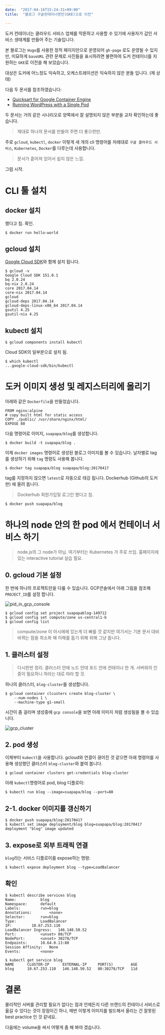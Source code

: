 ```yaml
---
date:  "2017-04-16T15:24:31+09:00"
title:  "블로그 구글컨테이너엔진(GKE)으로 이전"

---
```


도커 컨테이너는 클라우드 서비스 업체를 막론하고 사용할 수 있기에 사용자가 갑인
서비스 생태계를 만들어 주는 기술입니다.

본 블로그는 `Hugo`를 사용한 정적 페이지만으로 운영되어 `gh-page` 로도 운영될 수
있지만, 미묘하게 `baseURL` 관련 문제로 사진들을 표시하려면 불편하여
도커 컨테이너를 지원하는 `GKE`로 이전을 해 보았습니다.

대상은 도커에 어느정도 익숙하고, 오케스트레이션은 익숙하지 않은 분들 입니다. (제 상태)

다음 두 문서를 참조하였습니다:

* [Quicksart for Google Container Engine](https://cloud.google.com/container-engine/docs/quickstart)
* [Running WordPress with a Single Pod](https://cloud.google.com/container-engine/docs/tutorials/hello-wordpress)

두 문서는 거의 같은 시나리오로 양쪽에서 잘 설명되지 않은 부분을 교차 확인하는데 좋습니다.

> 제대로 하나의 문서를 만들어 주면 더 좋으련만.

주로 `gcloud`, `kubectl`, `docker` 이렇게 세 개의 cli 명령어를
차례대로 `구글 클라우드 서비스`, `Kubernetes`, `Docker`를 다루는데 사용합니다.

> 문서가 흩어져 있어서 쉽지 않은 느낌.

그럼 시작.

# CLI 툴 설치

## docker 설치

했다고 침. 확인.

    $ docker run hello-world

## gcloud 설치

[Google Cloud SDK](https://cloud.google.com/sdk/downloads)와 함께 설치 됩니다.

    $ gcloud -v
    Google Cloud SDK 151.0.1
    bq 2.0.24
    bq-nix 2.0.24
    core 2017.04.14
    core-nix 2017.04.14
    gcloud
    gcloud-deps 2017.04.14
    gcloud-deps-linux-x86_64 2017.04.14
    gsutil 4.25
    gsutil-nix 4.25

## kubectl 설치

    $ gcloud components install kubectl

Cloud SDK의 일부분으로 설치 됨.

    $ which kubectl
    ...google-cloud-sdk/bin/kubectl


# 도커 이미지 생성 및 레지스터리에 올리기

아래와 같은 `Dockerfile`을 만들었습니다.

    FROM nginx:alpine
    # copy built html for static access
    COPY ./public/ /usr/share/nginx/html/
    EXPOSE 80

다음 명령어로 이미지, `suapapa/blog`를 생성합니다.

    $ docker build -t suapapa/blog .

이제 `docker images` 명령어로 생성된 블로그 이미지를 볼 수 있습니다.
날자별로 tag를 생성하기 위해 `tag` 명령도 사용해 봅니다.

    $ docker tag suapapa/blog suapapa/blog:20170417

tag를 지정하지 않으면 `latest`로 자동으로 태깅 됩니다.
Dockerhub (Github의 도커 판) 에 올려 둡니다.

> Dockerhub 회원가입및 로그인 했다고 침.

    $ docker push suapapa/blog

# 하나의 node 안의 한 pod 에서 컨테이너 서비스 하기

> node.js의 그 node가 아님.
> 여기부터는 Kubernetes 가 주로 쓰임.
> 홈페이지에 있는 interactive tutorial 실습 필요.

## 0. gcloud 기본 설정

한 번에 하나의 프로젝트만을 다룰 수 있습니다. GCP콘솔에서 아래 그림을 참조해
`PROJECT_ID`를 설정 합니다.

![pid_in_gcp_console](https://homin.dev/asset/blog/img/suapapa_blog_gcp_console.jpg)

    $ gcloud config set project suapapablog-149712
    $ gcloud config set compute/zone us-central1-b
    $ gcloud config list

> compute/zone 이 아시에에 있는게 더 빠를 것 같지만
> 여기서는 기본 문서 대비 바뀌는 점을 최소화 해 이해를 돕기 위해
> 위해 그냥 둡니다.

## 1. 클러스터 설정

> 다시한번 정리. 클러스터 안에 노드 안데 포드 안에 컨테이너 한 개.
> 서버와의 인증이 필요하니 하라는 대로 따라 할 것.

하나의 클러스터, `blog-cluster`를 생성합니다.

    $ gcloud container clcusters create blog-cluster \
        --num-nodes 1 \
        --machine-type g1-small

시간이 좀 걸리며 생성중에 `gcp console`을 보면 아래 이미지 처럼 생성됨을
볼 수 있습니다.

![gcp_cluster](https://homin.dev/asset/blog/img/gcp_container_cluster_1024.jpg)

## 2. pod 생성

이제부터 `kubectl`을 사용합니다.
gcloud와 연결이 끊어진 것 같으면 아래 명령어를 사용해 생성했던
클러스터 `blog-cluster`와 붙여 봅니다.

    $ gcloud container clusters get-credentials blog-cluster

아래 `kubectl`명령어로 pod, blog 디플로이:

    $ kubectl run blog --image=suapapa/blog --port=80

## 2-1. docker 이미지를 갱신하기

    $ docker push suapapa/blog:20170417
    $ kubectl set image deployment/blog blog=suapapa/blog:20170417
    deployment "blog" image updated

## 3. expose로 외부 트래픽 연결

`blog`라는 서비스 디플로이를 expose하는 명령:

    $ kubectl expose deployment blog --type=LoadBalancer

## 확인

    $ kubectl describe services blog
    Name:			blog
    Namespace:		default
    Labels:			run=blog
    Annotations:		<none>
    Selector:		run=blog
    Type:			LoadBalancer
    IP:			10.67.253.110
    LoadBalancer Ingress:	146.148.50.52
    Port:			<unset>	80/TCP
    NodePort:		<unset>	30278/TCP
    Endpoints:		10.64.0.13:80
    Session Affinity:	None
    Events:			<none>

    $ kubectl get service blog
    NAME      CLUSTER-IP      EXTERNAL-IP     PORT(S)        AGE
    blog      10.67.253.110   146.148.50.52   80:30278/TCP   11d

# 결론

물리적인 서버를 관리할 필요가 없다는 점과 언제든지 다른 브랜드의 컨테이너 서비스로 옮길 수
있다는 것이 장점이긴 하나, 매번 이렇게 이미지를 빌드해서 올리는 건 잘못된 best practice
인 것 같네요.

다음에는 volume을 써서 어떻게 좀 해 봐야 겠습니다.

